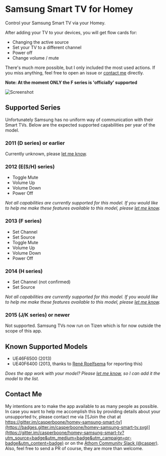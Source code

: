 # Samsung Smart TV for Homey

Control your Samsung Smart TV via your Homey.

After adding your TV to your devices, you will get flow cards for:
* Changing the active source
* Set your TV to a different channel
* Power off
* Change volume / mute

There's much more possible, but I only included the most used actions. If you miss anything, feel free to open an issue or [contact me](#contact-me) directly.

**Note: At the moment ONLY the F series is 'officially' supported**

![Screenshot](https://raw.githubusercontent.com/casperboone/homey-samsung-smart-tv/master/assets/screenshot.png "Screenshot")

## Supported Series
Unfortunately Samsung has no uniform way of communication with their Smart TVs. Below are the expected supported capabilities per year of the model.

### 2011 (D series) or earlier
Currently unknown, please [let me know](#contact-me).

### 2012 (E(S/H) series)
* Toggle Mute
* Volume Up
* Volume Down
* Power Off

_Not all capabilities are currently supported for this model. If you would like to help me make these features available to this model, please [let me know](#contact-me)._

### 2013 (F series)
* Set Channel
* Set Source
* Toggle Mute
* Volume Up
* Volume Down
* Power Off

### 2014 (H series)
* Set Channel (not confirmed)
* Set Source

_Not all capabilities are currently supported for this model. If you would like to help me make these features available to this model, please [let me know](#contact-me)._

### 2015 (J/K series) or newer
Not supported. Samsung TVs now run on Tizen which is for now outside the scope of this app.

## Known Supported Models
* UE46F6500 (2013)
* UE40F6400 (2013, thanks to [René Roelfsema](https://athomcommunity.slack.com/team/roelfsre) for reporting this)

_Does the app work with your model? Please [let me know](#contact-me), so I can add it the model to the list._

## Contact Me
My intentions are to make the app available to as many people as possible.
In case you want to help me accomplish this by providing details about your unsupported tv, please contact me via [![Join the chat at https://gitter.im/casperboone/homey-samsung-smart-tv](https://badges.gitter.im/casperboone/homey-samsung-smart-tv.svg)](https://gitter.im/casperboone/homey-samsung-smart-tv?utm_source=badge&utm_medium=badge&utm_campaign=pr-badge&utm_content=badge) or on the
[Athom Community Slack (@casper)](https://athomcommunity.slack.com/messages/@casper).
Also, feel free to send a PR of course, they are more than welcome.

